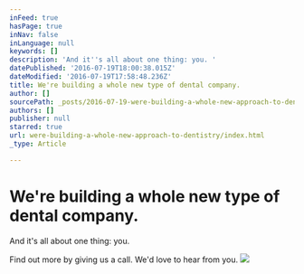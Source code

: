 ```yaml
---
inFeed: true
hasPage: true
inNav: false
inLanguage: null
keywords: []
description: 'And it''s all about one thing: you. '
datePublished: '2016-07-19T18:00:38.015Z'
dateModified: '2016-07-19T17:58:48.236Z'
title: We're building a whole new type of dental company.
author: []
sourcePath: _posts/2016-07-19-were-building-a-whole-new-approach-to-dentistry.md
authors: []
publisher: null
starred: true
url: were-building-a-whole-new-approach-to-dentistry/index.html
_type: Article

---
```

# We're building a whole new type of dental company.

And it's all about one thing: you. 

Find out more by giving us a call. We'd love to hear from you.
![](https://the-grid-user-content.s3-us-west-2.amazonaws.com/9fa8d7bf-8f9b-4f5e-b8cd-1bbc4c0d87f1.jpg)
